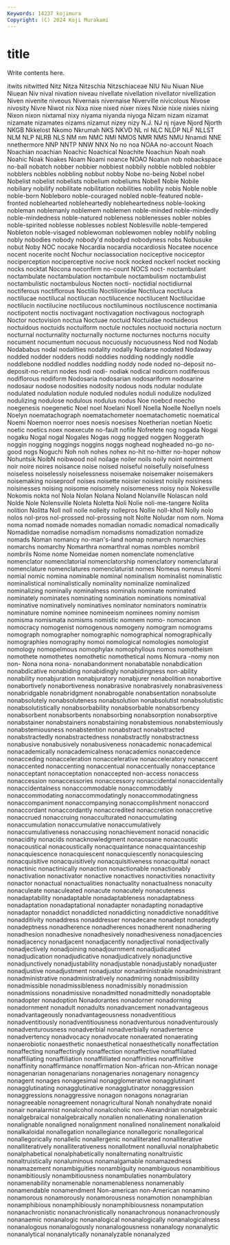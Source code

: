 ```yaml
---
Keywords: 14237 kojimura
Copyright: (C) 2024 Koji Murakami
---
```


# title

Write contents here.



itwits nitwitted Nitz Nitza Nitzschia
Nitzschiaceae NIU Niu Niuan Niue Niuean Niv nival nivation niveau
nivellate nivellation nivellator nivellization Niven nivenite niveous Nivernais nivernaise Niverville
nivicolous Nivose nivosity Nivre Niwot nix Nixa nixe nixed nixer
nixes Nixie nixie nixies nixing Nixon nixon nixtamal nixy niyama
niyanda niyoga Nizam nizam nizamat nizamate nizamates nizams nizamut nizey
nizy N.J. NJ nj njave Njord Njorth NKGB Nkkelost Nkomo
Nkrumah NKS NKVD NL nl NLC NLDP NLF NLLST NLM
NLP NLRB NLS NM nm NMC NMI NMOS NMR NMS
NMU Nnamdi NNE nnethermore NNP NNTP NNW NNX No no
noa NOAA no-account Noach Noachian noachian Noachic Noachical Noachite Noachiun
Noah noah Noahic Noak Noakes Noam Noami noance NOAO Noatun
nob nobackspace no-ball nobatch nobber nobbier nobbiest nobbily nobble nobbled
nobbler nobblers nobbles nobbling nobbut nobby Nobe no-being Nobel nobel
Nobelist nobelist nobelists nobelium nobeliums Nobell Nobie Nobile nobiliary nobilify
nobilitate nobilitation nobilities nobility nobis Noble noble noble-born Nobleboro noble-couraged
nobled noble-featured noble-fronted noblehearted nobleheartedly nobleheartedness noble-looking nobleman noblemanly noblemem
noblemen noble-minded noble-mindedly noble-mindedness noble-natured nobleness noblenesses nobler nobles noble-spirited
noblesse noblesses noblest Noblesville noble-tempered Nobleton noble-visaged noblewoman noblewomen nobley
noblify nobling nobly nobodies nobody nobody'd nobodyd nobodyness nobs Nobusuke
nobut Noby NOC nocake Nocardia nocardia nocardiosis Nocatee nocence nocent
nocerite nocht Nochur nociassociation nociceptive nociceptor nociperception nociperceptive nocive nock
nocked nockerl nocket nocking nocks nocktat Nocona noconfirm no-count NOCS
noct- noctambulant noctambulate noctambulation noctambule noctambulism noctambulist noctambulistic noctambulous Nocten
nocti- noctidial noctidiurnal noctiferous noctiflorous Noctilio Noctilionidae Noctiluca noctiluca noctilucae
noctilucal noctilucan noctilucence noctilucent Noctilucidae noctilucin noctilucine noctilucous noctiluminous noctiluscence
noctimania noctipotent noctis noctivagant noctivagation noctivagous noctograph Noctor noctovision noctua
Noctuae noctuid Noctuidae noctuideous noctuidous noctuids noctuiform noctule noctules noctuoid
nocturia nocturn nocturnal nocturnality nocturnally nocturne nocturnes nocturns nocuity nocument
nocumentum nocuous nocuously nocuousness Nod nod Nodab Nodababus nodal nodalities
nodality nodally Nodarse nodated Nodaway nodded nodder nodders noddi noddies
nodding noddingly noddle noddlebone noddled noddles noddling noddy node noded
no-deposit no-deposit-no-return nodes nodi nodi- nodiak nodical nodicorn nodiferous nodiflorous
nodiform Nodosaria nodosarian nodosariform nodosarine nodosaur nodose nodosities nodosity nodous
nods nodular nodulate nodulated nodulation nodule noduled nodules noduli nodulize
nodulized nodulizing nodulose nodulous nodulus nodus Noe noebcd noecho noegenesis
noegenetic Noel noel Noelani Noell Noella Noelle Noellyn noels Noelyn
noematachograph noematachometer noematachometic noematical Noemi Noemon noerror noes noesis noesises
Noetherian noetian Noetic noetic noetics noex noexecute no-fault nofile Nofretete
nog nogada Nogai nogaku Nogal nogal Nogales Nogas nogg nogged
noggen Noggerath noggin nogging noggings noggins noggs noghead nogheaded no-go
no-good nogs Noguchi Noh noh nohes nohex no-hit no-hitter no-hoper
nohow Nohuntsik NoibN noibwood noil noilage noiler noils noily noint
nointment noir noire noires noisance noise noised noiseful noisefully noisefulness
noiseless noiselessly noiselessness noisemake noisemaker noisemakers noisemaking noiseproof noises noisette
noisier noisiest noisily noisiness noisinesses noising noisome noisomely noisomeness noisy
noix Nokesville Nokomis nokta nol Nola Nolan Nolana Noland Nolanville
Nolascan nold Nolde Nole Nolensville Noleta Noletta Noli Nolie noli-me-tangere
Nolita nolition Nolitta Noll noll nolle nolleity nollepros Nollie noll-kholl
Nolly nolo nolos nol-pros nol-prossed nol-prossing nolt Nolte Noludar nom
nom. Noma noma nomad nomade nomades nomadian nomadic nomadical nomadically
Nomadidae nomadise nomadism nomadisms nomadization nomadize nomads Noman nomancy no-man's-land
nomap nomarch nomarchies nomarchs nomarchy Nomarthra nomarthral nomas nombles nombril
nombrils Nome nome Nomeidae nomen nomenclate nomenclative nomenclator nomenclatorial nomenclatorship
nomenclatory nomenclatural nomenclature nomenclatures nomenclaturist nomes Nomeus nomeus Nomi nomial
nomic nomina nominable nominal nominalism nominalist nominalistic nominalistical nominalistically nominality
nominalize nominalized nominalizing nominally nominalness nominals nominate nominated nominately nominates
nominating nomination nominations nominatival nominative nominatively nominatives nominator nominators nominatrix
nominature nomine nominee nomineeism nominees nominy nomism nomisma nomismata nomisms
nomistic nomnem nomo- nomocanon nomocracy nomogenist nomogenous nomogeny nomogram nomograms
nomograph nomographer nomographic nomographical nomographically nomographies nomography nomoi nomological nomologies
nomologist nomology nomopelmous nomophylax nomophyllous nomos nomotheism nomothete nomothetes nomothetic
nomothetical noms Nomura -nomy non non- Nona nona nona- nonabandonment
nonabatable nonabdication nonabdicative nonabiding nonabidingly nonabidingness non-ability nonability nonabjuration nonabjuratory
nonabjurer nonabolition nonabortive nonabortively nonabortiveness nonabrasive nonabrasively nonabrasiveness nonabridgable nonabridgment
nonabrogable nonabsentation nonabsolute nonabsolutely nonabsoluteness nonabsolution nonabsolutist nonabsolutistic nonabsolutistically nonabsorbability
nonabsorbable nonabsorbency nonabsorbent nonabsorbents nonabsorbing nonabsorption nonabsorptive nonabstainer nonabstainers nonabstaining
nonabstemious nonabstemiously nonabstemiousness nonabstention nonabstract nonabstracted nonabstractedly nonabstractedness nonabstractly nonabstractness
nonabusive nonabusively nonabusiveness nonacademic nonacademical nonacademically nonacademicalness nonacademics nonaccedence nonacceding
nonacceleration nonaccelerative nonacceleratory nonaccent nonaccented nonaccenting nonaccentual nonaccentually nonacceptance nonacceptant
nonacceptation nonaccepted non-access nonaccess nonaccession nonaccessories nonaccessory nonaccidental nonaccidentally nonaccidentalness
nonaccommodable nonaccommodably nonaccommodating nonaccommodatingly nonaccommodatingness nonaccompaniment nonaccompanying nonaccomplishment nonaccord nonaccordant
nonaccordantly nonaccredited nonaccretion nonaccretive nonaccrued nonaccruing nonacculturated nonaccumulating nonaccumulation nonaccumulative
nonaccumulatively nonaccumulativeness nonaccusing nonachievement nonacid nonacidic nonacidity nonacids nonacknowledgment nonacosane
nonacoustic nonacoustical nonacoustically nonacquaintance nonacquaintanceship nonacquiescence nonacquiescent nonacquiescently nonacquiescing nonacquisitive
nonacquisitively nonacquisitiveness nonacquittal nonact nonactinic nonactinically nonaction nonactionable nonactionably nonactivation
nonactivator nonactive nonactives nonactivities nonactivity nonactor nonactual nonactualities nonactuality nonactualness
nonacuity nonaculeate nonaculeated nonacute nonacutely nonacuteness nonadaptability nonadaptable nonadaptableness nonadaptabness
nonadaptation nonadaptational nonadapter nonadapting nonadaptive nonadaptor nonaddict nonaddicted nonaddicting nonaddictive
nonadditive nonadditivity nonaddress nonaddresser nonadecane nonadept nonadeptly nonadeptness nonadherence nonadherences
nonadherent nonadhering nonadhesion nonadhesive nonadhesively nonadhesiveness nonadjacencies nonadjacency nonadjacent nonadjacently
nonadjectival nonadjectivally nonadjectively nonadjoining nonadjournment nonadjudicated nonadjudication nonadjudicative nonadjudicatively nonadjunctive
nonadjunctively nonadjustability nonadjustable nonadjustably nonadjuster nonadjustive nonadjustment nonadjustor nonadministrable nonadministrant
nonadministrative nonadministratively nonadmiring nonadmissibility nonadmissible nonadmissibleness nonadmissibly nonadmission nonadmissions nonadmissive
nonadmitted nonadmittedly nonadoptable nonadopter nonadoption Nonadorantes nonadorner nonadorning nonadornment nonadult
nonadults nonadvancement nonadvantageous nonadvantageously nonadvantageousness nonadventitious nonadventitiously nonadventitiousness nonadventurous nonadventurously
nonadventurousness nonadverbial nonadverbially nonadvertence nonadvertency nonadvocacy nonadvocate nonaerated nonaerating nonaerobiotic
nonaesthetic nonaesthetical nonaesthetically nonaffectation nonaffecting nonaffectingly nonaffection nonaffective nonaffiliated nonaffiliating
nonaffiliation nonaffilliated nonaffinities nonaffinitive nonaffinity nonaffirmance nonaffirmation Non-african non-African nonage
nonagenarian nonagenarians nonagenaries nonagenary nonagency nonagent nonages nonagesimal nonagglomerative nonagglutinant
nonagglutinating nonagglutinative nonagglutinator nonaggression nonaggressions nonaggressive nonagon nonagons nonagrarian nonagreeable
nonagreement nonagricultural Nonah nonahydrate nonaid nonair nonalarmist nonalcohol nonalcoholic non-Alexandrian
nonalgebraic nonalgebraical nonalgebraically nonalien nonalienating nonalienation nonalignable nonaligned nonalignment nonalined
nonalinement nonalkaloid nonalkaloidal nonallegation nonallegiance nonallegoric nonallegorical nonallegorically nonallelic nonallergenic
nonalliterated nonalliterative nonalliteratively nonalliterativeness nonallotment nonalluvial nonalphabetic nonalphabetical nonalphabetically nonalternating
nonaltruistic nonaltruistically nonaluminous nonamalgamable nonamazedness nonamazement nonambiguities nonambiguity nonambiguous nonambitious
nonambitiously nonambitiousness nonambulaties nonambulatory nonamenability nonamenable nonamenableness nonamenably nonamendable nonamendment
Non-american non-American nonamino nonamorous nonamorously nonamorousness nonamotion nonamphibian nonamphibious nonamphibiously
nonamphibiousness nonamputation nonanachronistic nonanachronistically nonanachronous nonanachronously nonanaemic nonanalogic nonanalogical nonanalogically
nonanalogicalness nonanalogous nonanalogously nonanalogousness nonanalogy nonanalytic nonanalytical nonanalytically nonanalyzable nonanalyzed
